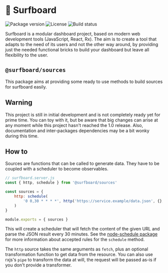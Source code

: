 # 🌊 Surfboard

![Package version](https://img.shields.io/npm/v/@surfboard/sources.svg?style=flat&logo=npm)
![License](https://img.shields.io/github/license/adaedra/surfboard-sources.svg)
![Build status](https://img.shields.io/circleci/project/github/adaedra/surfboard-sources/master.svg?style=flat&logo=circleci)

Surfboard is a modular dashboard project, based on modern web development tools (JavaScript, React,
Rx).
The aim is to create a tool that adapts to the need of its users and not the other way around, by
providing just the needed functional bricks to build your dashboard but leave all flexibility to
the user.

## `@surfboard/sources`

This package aims at providing some ready to use methods to build sources for surfboard easily.

## Warning

This project is still in initial development and is not completely ready yet for prime time. You
can toy with it, but be aware that big changes can arise at any moment while this project hasn't
reached the 1.0 release. Also, documentation and inter-packages dependencies may be a bit wonky
during this time.

## How to

Sources are functions that can be called to generate data. They have to be coupled with a
scheduler to become observables.

```js
// surfboard.server.js
const { http, schedule } from '@surfboard/sources'

const sources = {
    http: schedule(
        '0 0,30 * * * *', http('https://service.example/data.json', {}, res => res.json())
    )
}

module.exports = { sources }
```

This will create a scheduler that will fetch the content of the given URL and parse the JSON result
every 30 minutes. See the [node-schedule package](https://www.npmjs.com/package/node-schedule) for
more information about accepted rules for the `schedule` method.

The `http` source takes the same arguments as `fetch`, plus an optional transformation function
to get data from the resource. You can also use rxjs's `pipe` to transform the data at will, the
request will be passed as-is if you don't provide a transformer.
